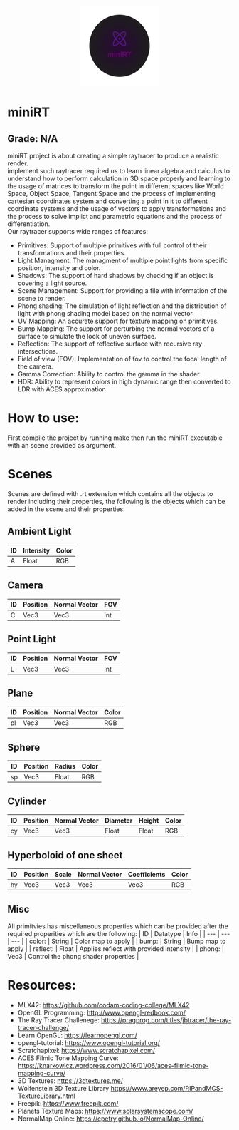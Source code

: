 <p align="center">
  <img width="180" height="180" src="minirt_logo.png">
</p>

# miniRT
## Grade: N/A
miniRT project is about creating a simple raytracer to produce a realistic render.  
implement such raytracer required us to learn linear algebra and calculus to understand how to perform calculation in 3D space properly and learning to 
the usage of matrices to transform the point in different spaces like World Space, Object Space, Tangent Space and the process of implementing cartesian coordinates system and converting a point in it to different coordinate systems and the usage of vectors to apply
 transformations and the process to solve implict and parametric equations and the process of differentiation.  
Our raytracer supports wide ranges of features:  
* Primitives: Support of multiple primitives with full control of their transformations and their properties.
* Light Managment: The managment of multiple point lights from specific position, intensity and color.
* Shadows: The support of hard shadows by checking if an object is covering a light source.
* Scene Management: Support for providing a file with information of the scene to render.
* Phong shading: The simulation of light reflection and the distribution of light with phong shading model based on the normal vector.
* UV Mapping: An accurate support for texture mapping on primitives.
* Bump Mapping: The support for perturbing the normal vectors of a surface to simulate the look of uneven surface.
* Reflection: The support of reflective surface with recursive ray intersections.
* Field of view (FOV): Implementation of fov to control the focal length of the camera.
* Gamma Correction: Ability to control the gamma in the shader
* HDR: Ability to represent colors in high dynamic range then converted to LDR with ACES approximation
# How to use:
First compile the project by running make then run the miniRT executable with an scene provided as argument.
# Scenes
Scenes are defined with .rt extension which contains all the objects to render including their properties, the following is the objects which can be added in the scene and their properties:
## Ambient Light
| ID | Intensity | Color |
| --- | --- | --- |
| A | Float | RGB |
## Camera
| ID | Position | Normal Vector | FOV |
| --- | --- | --- | --- |
| C | Vec3 | Vec3 | Int |
## Point Light
| ID | Position | Normal Vector | FOV |
| --- | --- | --- | --- |
| L | Vec3 | Vec3 | Int |
## Plane
| ID | Position | Normal Vector | Color |
| --- | --- | --- | --- |
| pl | Vec3 | Vec3 | RGB |
## Sphere
| ID | Position | Radius | Color |
| --- | --- | --- | --- |
| sp | Vec3 | Float | RGB |
## Cylinder
| ID | Position | Normal Vector | Diameter | Height | Color |
| --- | --- | --- | --- | --- | --- |
| cy | Vec3 | Vec3 | Float | Float | RGB |
## Hyperboloid of one sheet
| ID | Position | Scale | Normal Vector | Coefficients | Color |
| --- | --- | --- | --- | --- | --- |
| hy | Vec3 | Vec3 | Vec3 | Vec3 | RGB |
## Misc
All primitvies has miscellaneous properties which can be provided after the required properities which are the following:
| ID | Datatype | Info |
| --- | --- | --- |
| color: | String | Color map to apply |
| bump: | String | Bump map to apply |
| reflect: | Float | Applies reflect with provided intensity |
| phong: | Vec3 | Control the phong shader properties |
# Resources:
* MLX42: https://github.com/codam-coding-college/MLX42
* OpenGL Programming: http://www.opengl-redbook.com/
* The Ray Tracer Challenege: https://pragprog.com/titles/jbtracer/the-ray-tracer-challenge/
* Learn OpenGL: https://learnopengl.com/
* opengl-tutorial: https://www.opengl-tutorial.org/
* Scratchapixel: https://www.scratchapixel.com/
* ACES Filmic Tone Mapping Curve: https://knarkowicz.wordpress.com/2016/01/06/aces-filmic-tone-mapping-curve/
* 3D Textures: https://3dtextures.me/
* Wolfenstein 3D Texture Library https://www.areyep.com/RIPandMCS-TextureLibrary.html
* Freepik: https://www.freepik.com/
* Planets Texture Maps: https://www.solarsystemscope.com/
* NormalMap Online: https://cpetry.github.io/NormalMap-Online/
